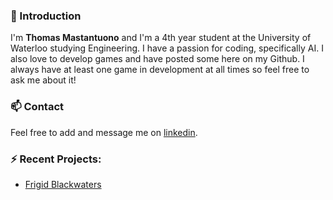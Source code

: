 ### 👋 Introduction
I'm <b>Thomas Mastantuono</b> and I'm a 4th year student at the University of Waterloo studying Engineering. I have a passion for coding, specifically AI. I also love to develop games and have posted some here on my Github. I always have at least one game in development at all times so feel free to ask me about it!

### 📫 Contact
Feel free to add and message me on [linkedin](https://www.linkedin.com/in/thomas-mastantuono/).

### ⚡ Recent Projects:
  * [Frigid Blackwaters](http://frigidblackwaters.com/)


<!--
**Tmastant/Tmastant** is a ✨ _special_ ✨ repository because its `README.md` (this file) appears on your GitHub profile.

Here are some ideas to get you started:

- 🔭 I’m currently working on ...
- 🌱 I’m currently learning ...
- 👯 I’m looking to collaborate on ...
- 🤔 I’m looking for help with ...
- 💬 Ask me about ...
- 📫 How to reach me: ...
- 😄 Pronouns: ...
- ⚡ Fun fact: ...
-->
